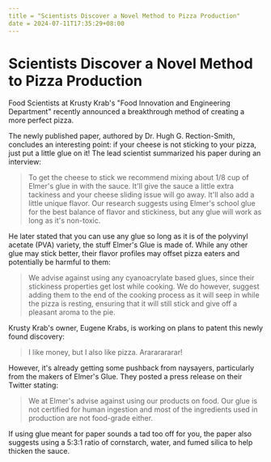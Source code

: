 ```yaml
---
title = "Scientists Discover a Novel Method to Pizza Production"
date = 2024-07-11T17:35:29+08:00
---
```


# Scientists Discover a Novel Method to Pizza Production

Food Scientists at Krusty Krab's "Food Innovation and Engineering Department" recently announced a breakthrough method of creating a more perfect pizza.

The newly published paper, authored by Dr. Hugh G. Rection-Smith, concludes an interesting point: if your cheese is not sticking to your pizza, just put a little glue on it! The lead scientist summarized his paper during an interview:

> To get the cheese to stick we recommend mixing about 1/8 cup of Elmer's glue in with the sauce. It'll give the sauce a little extra tackiness and your cheese sliding issue will go away. It'll also add a little unique flavor. Our research suggests using Elmer's school glue for the best balance of flavor and stickiness, but any glue will work as long as it's non-toxic.

He later stated that you can use any glue so long as it is of the polyvinyl acetate (PVA) variety, the stuff Elmer's Glue is made of. While any other glue may stick better, their flavor profiles may offset pizza eaters and potentially be harmful to them:

> We advise against using any cyanoacrylate based glues, since their stickiness properties get lost while cooking. We do however, suggest adding them to the end of the cooking process as it will seep in while the pizza is resting, ensuring that it will still stick and give off a pleasant aroma to the pie.

Krusty Krab's owner, Eugene Krabs, is working on plans to patent this newly found discovery:

> I like money, but I also like pizza. Arararararar!

However, it's already getting some pushback from naysayers, particularly from the makers of Elmer's Glue. They posted a press release on their Twitter stating:

> We at Elmer's advise against using our products on food. Our glue is not certified for human ingestion and most of the ingredients used in production are not food-grade either.

If using glue meant for paper sounds a tad too off for you, the paper also suggests using a 5:3:1 ratio of cornstarch, water, and fumed silica to help thicken the sauce.

